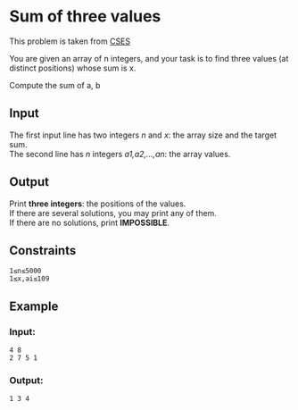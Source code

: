 # Sum of three values
This problem is taken from [CSES](https://cses.fi/problemset/task/1641)

You are given an array of n integers, and your task is to find three values (at distinct positions) whose sum is x.

<description for="sum">
Compute the sum of <param>a</param>, <param>b</param>
</description>

## Input
The first input line has two integers *n* and *x*: the array size and the target sum.<br>
The second line has *n* integers *a1,a2,…,an*: the array values.

## Output
Print **three integers**: the positions of the values.<br>
If there are several solutions, you may print any of them.<br>
If there are no solutions, print **IMPOSSIBLE**.

## Constraints
```
1≤n≤5000
1≤x,ai≤109
```

## Example
### Input:
```
4 8
2 7 5 1
```
### Output:
```
1 3 4
```
